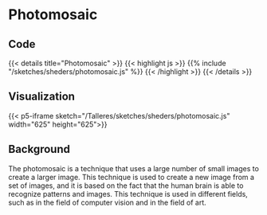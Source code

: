 # Photomosaic
## Code

{{< details title="Photomosaic" >}}
{{< highlight js >}}
{{% include "/sketches/sheders/photomosaic.js" %}}
{{< /highlight >}}
{{< /details >}}

## Visualization

{{< p5-iframe sketch="/Talleres/sketches/sheders/photomosaic.js" width="625" height="625">}}

## Background
The photomosaic is a technique that uses a large number of small images to create a larger image. This technique is used to create a new image from a set of images, and it is based on the fact that the human brain is able to recognize patterns and images. This technique is used in different fields, such as in the field of computer vision and in the field of art.